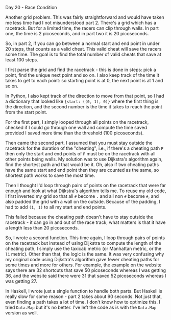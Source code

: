 Day 20 - Race Condition

Another grid problem. This was fairly straightforward and would have taken me less time had I not misunderstood part 2. There's a grid which has a racetrack. But for a limited time, the racers can clip through walls. In part one, the time is 2 picoseconds, and in part two it is 20 picoseconds.

So, in part 2, if you can go between a normal start and end point in under 20 steps, that counts as a valid cheat. This valid cheat will save the racers some time. The goal is to find the total number of valid cheats that save at least 100 steps.

I first parse the grid and find the racetrack - this is done in steps: pick a point, find the unique next point and so on. I also keep track of the time it takes to get to each point: so starting point is at 0, the next point is at 1 and so on.

In Python, I also kept track of the direction to move from that point, so I had a dictionary that looked like `{start: ((0, 1), 0)}` where the first thing is the direction, and the second number is the time it takes to reach the point from the start point.

For the first part, I simply looped through all points on the racetrack, checked if I could go through one wall and compute the time saved provided I saved more time than the threshold (100 picoseconds).

Then came the second part. I assumed that you must stay outside the racetrack for the duration of the "cheating", i.e., if there's a cheating path `P` then only the start and end points of `P` must be on the racetrack with all other points being walls. My solution was to use Dijkstra's algorithm again, find the shortest path and that would be it. Oh, also if two cheating paths have the same start and end point then they are counted as the same, so shortest path works to save the most time.

Then I thought I'd loop through pairs of points on the racetrack that were far enough and look at what Dijkstra's algorithm tells me. To reuse my old code, I first inverted my grid so that all `#` become `.` and all non `#` become `#`, and also padded the grid with a wall on the outside. Because of the padding, I had to add `(1, 1)` to all my start and end points.

This failed because the cheating path doesn't have to stay outside the racetrack - it can go in and out of the race track, what matters is that it have a length less than 20 picoseconds.

So, I wrote a second function. This time again, I loop through pairs of points on the racetrack but instead of using Dijkstra to compute the length of the cheating path, I simply use the taxicab metric (or Manhattan metric, or the `l1` metric). Other than that, the logic is the same. It was very confusing why my original code using Dijkstra's algorithm gave fewer cheating paths for some times and more for others. For example, the example on the website says there are 32 shortcuts that save 50 picoseconds whereas I was getting 36, and the website said there were 31 that saved 52 picoseconds whereas I was getting 27.

In Haskell, I wrote just a single function to handle both parts. But Haskell is really slow for some reason - part 2 takes about 90 seconds. Not just that, even finding a path takes a lot of time. I don't know how to optimize this. I tried `Data.Map` but it's no better. I've left the code as is with the `Data.Map` version as well.